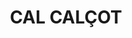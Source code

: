 ---
layout: patrimoni-details
title:  "CAL CALÇOT"
alt_title: null
class: "Edifici"
area: null
protection: null
addition_date: null
cat_code: null
cbp_code: "BCIL CH27"
image: "Cal_Calcot.jpg"
card: null
collections: ["patrimoni-arquitectonic", "bcil-previstos-cbp"]
coordinates:
  - group1:
        - [1.460570543247272, 42.357394594355647]
        - [1.460666755535633, 42.357417026319204]
        - [1.460745898253098, 42.357431996914137]
        - [1.460784903852284, 42.357309018981468]
        - [1.460714732083439, 42.357295281505095]
        - [1.460546370328577, 42.357247959165598]
        - [1.460508756012478, 42.357313933526214]
        - [1.460544639229393, 42.357318865942005]
        - [1.46054525328667, 42.357324437327705]
        - [1.460596740388256, 42.357335420576696]
        - [1.460570543247272, 42.357394594355647]
---